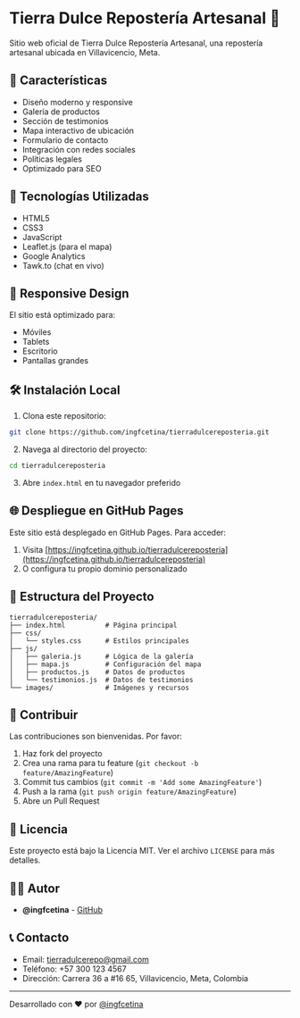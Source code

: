 # Tierra Dulce Repostería Artesanal 🍰

Sitio web oficial de Tierra Dulce Repostería Artesanal, una repostería artesanal ubicada en Villavicencio, Meta.

## 🌟 Características

- Diseño moderno y responsive
- Galería de productos
- Sección de testimonios
- Mapa interactivo de ubicación
- Formulario de contacto
- Integración con redes sociales
- Políticas legales
- Optimizado para SEO

## 🚀 Tecnologías Utilizadas

- HTML5
- CSS3
- JavaScript
- Leaflet.js (para el mapa)
- Google Analytics
- Tawk.to (chat en vivo)

## 📱 Responsive Design

El sitio está optimizado para:
- Móviles
- Tablets
- Escritorio
- Pantallas grandes

## 🛠️ Instalación Local

1. Clona este repositorio:
```bash
git clone https://github.com/ingfcetina/tierradulcereposteria.git
```

2. Navega al directorio del proyecto:
```bash
cd tierradulcereposteria
```

3. Abre `index.html` en tu navegador preferido

## 🌐 Despliegue en GitHub Pages

Este sitio está desplegado en GitHub Pages. Para acceder:
1. Visita [https://ingfcetina.github.io/tierradulcereposteria](https://ingfcetina.github.io/tierradulcereposteria)
2. O configura tu propio dominio personalizado

## 📝 Estructura del Proyecto

```
tierradulcereposteria/
├── index.html          # Página principal
├── css/
│   └── styles.css      # Estilos principales
├── js/
│   ├── galeria.js      # Lógica de la galería
│   ├── mapa.js         # Configuración del mapa
│   ├── productos.js    # Datos de productos
│   └── testimonios.js  # Datos de testimonios
└── images/             # Imágenes y recursos
```

## 🤝 Contribuir

Las contribuciones son bienvenidas. Por favor:
1. Haz fork del proyecto
2. Crea una rama para tu feature (`git checkout -b feature/AmazingFeature`)
3. Commit tus cambios (`git commit -m 'Add some AmazingFeature'`)
4. Push a la rama (`git push origin feature/AmazingFeature`)
5. Abre un Pull Request

## 📄 Licencia

Este proyecto está bajo la Licencia MIT. Ver el archivo `LICENSE` para más detalles.

## 👨‍💻 Autor

- **@ingfcetina** - [GitHub](https://github.com/ingfcetina)

## 📞 Contacto

- Email: tierradulcerepo@gmail.com
- Teléfono: +57 300 123 4567
- Dirección: Carrera 36 a #16 65, Villavicencio, Meta, Colombia

---
Desarrollado con ❤️ por [@ingfcetina](https://github.com/ingfcetina) 